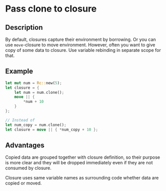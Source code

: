 # Pass clone to closure

## Description

By default, closures capture their environment by borrowing. Or you can use `move`-closure
to move environment. However, often you want to give copy of some data to closure.
Use variable rebinding in separate scope for that.


## Example

```rust
let mut num = Rc::new(5);
let closure = {
	let num = num.clone();
	move || {
		*num + 10
	}
};

// Instead of
let num_copy = num.clone();
let closure = move || { *num_copy + 10 };
```


## Advantages

Copied data are grouped together with closure definition, so their purpose is more clear
and they will be dropped immediately even if they are not consumed by closure.

Closure uses same variable names as surrounding code whether data are copied or moved.

